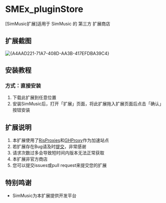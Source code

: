 # SMEx_pluginStore

[SimMusic扩展]适用于 SimMusic 的 第三方 扩展商店

## 扩展截图

![{A4AAD221-71A7-408D-AA3B-417EFDBA39C4}](https://github.com/user-attachments/assets/25331c38-9e64-460e-9374-ac628c5bba75)


## 安装教程

### 方式：直接安装

1. 下载此扩展到任意位置
2. 安装SimMusic后，打开「扩展」页面，将此扩展拖入扩展页面后点击「确认」按钮安装

## 扩展说明

1. 本扩展使用了[RisProxies](https://proxies.3r60.top/)和[GHProxy](https://mirror.ghproxy.com/)作为加速站点
2. 若扩展存在Bug请及时[提交](https://github.com/PYLXU/SMEx_pluginStore/issues)，非常感谢
3. 请求次数过多会导致短时间内版本无法正常获取
4. 本扩展非官方商店
5. 您可以提交issues或pull request来提交您的扩展

## 特别鸣谢

- SimMusic为本扩展提供开发平台
